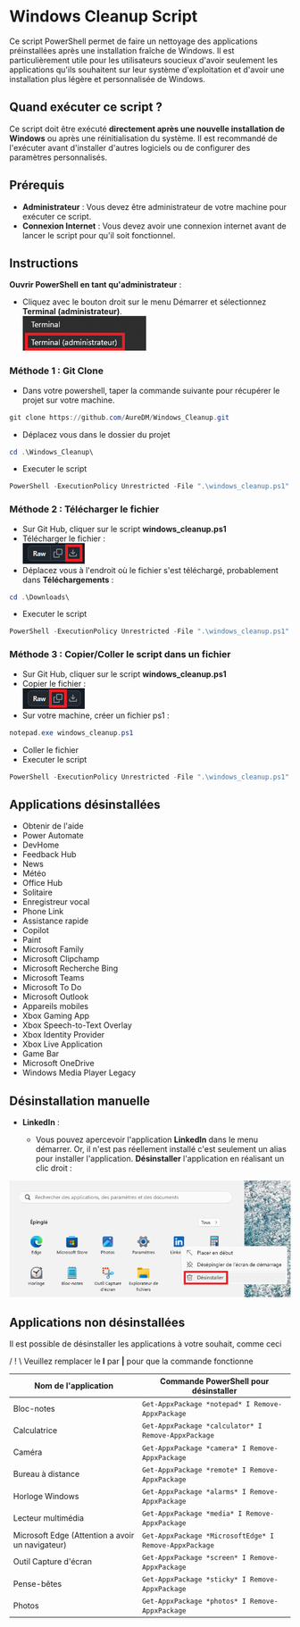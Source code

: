 # Windows Cleanup Script

Ce script PowerShell permet de faire un nettoyage des applications préinstallées après une installation fraîche de Windows. Il est particulièrement utile pour les utilisateurs soucieux d'avoir seulement les applications qu'ils souhaitent sur leur système d'exploitation et d'avoir une installation plus légère et personnalisée de Windows.

## Quand exécuter ce script ?

Ce script doit être exécuté **directement après une nouvelle installation de Windows** ou après une réinitialisation du système. Il est recommandé de l'exécuter avant d'installer d'autres logiciels ou de configurer des paramètres personnalisés.

## Prérequis

- **Administrateur** : Vous devez être administrateur de votre machine pour exécuter ce script.
- **Connexion Internet** : Vous devez avoir une connexion internet avant de lancer le script pour qu'il soit fonctionnel.



## Instructions

**Ouvrir PowerShell en tant qu'administrateur** :
   - Cliquez avec le bouton droit sur le menu Démarrer et sélectionnez **Terminal (administrateur)**.  
![terminal](image/terminal.png)



### Méthode 1 : Git Clone
   - Dans votre powershell, taper la commande suivante pour récupérer le projet sur votre machine.   
```powershell
git clone https://github.com/AureDM/Windows_Cleanup.git
```

- Déplacez vous dans le dossier du projet
```powershell
cd .\Windows_Cleanup\
```

- Executer le script
```powershell
PowerShell -ExecutionPolicy Unrestricted -File ".\windows_cleanup.ps1"
```

### Méthode 2 : Télécharger le fichier
- Sur Git Hub, cliquer sur le script **windows_cleanup.ps1**
- Télécharger le fichier :  
![dl](image/dl.png)
- Déplacez vous à l'endroit où le fichier s'est téléchargé, probablement dans **Téléchargements** :
```powershell
cd .\Downloads\
```
- Executer le script
```powershell
PowerShell -ExecutionPolicy Unrestricted -File ".\windows_cleanup.ps1"
```

### Méthode 3 : Copier/Coller le script dans un fichier 
- Sur Git Hub, cliquer sur le script **windows_cleanup.ps1**
- Copier le fichier :  
![copy](image/copy.png)
- Sur votre machine, créer un fichier ps1 :
```powershell
notepad.exe windows_cleanup.ps1
```
- Coller le fichier
- Executer le script
```powershell
PowerShell -ExecutionPolicy Unrestricted -File ".\windows_cleanup.ps1"
```

## Applications désinstallées

- Obtenir de l'aide
- Power Automate
- DevHome
- Feedback Hub
- News
- Météo
- Office Hub
- Solitaire
- Enregistreur vocal
- Phone Link
- Assistance rapide
- Copilot
- Paint
- Microsoft Family
- Microsoft Clipchamp
- Microsoft Recherche Bing
- Microsoft Teams
- Microsoft To Do
- Microsoft Outlook
- Appareils mobiles
- Xbox Gaming App
- Xbox Speech-to-Text Overlay
- Xbox Identity Provider
- Xbox Live Application
- Game Bar
- Microsoft OneDrive
- Windows Media Player Legacy


## Désinstallation manuelle

- **LinkedIn** :

   * Vous pouvez apercevoir l'application **LinkedIn** dans le menu démarrer. Or, il n'est pas réellement installé c'est seulement un alias pour installer l'application. **Désinstaller** l'application en réalisant un clic droit :

![Suppression LinkedIn](image/linkedIn.png)


## Applications non désinstallées

Il est possible de désinstaller les applications à votre souhait, comme ceci

/ ! \ Veuillez remplacer le **I** par **|** pour que la commande fonctionne

| Nom de l'application       | Commande PowerShell pour désinstaller                                     |
|----------------------------|---------------------------------------------------------------------------|
| Bloc-notes                  | `Get-AppxPackage *notepad* I Remove-AppxPackage`                                 |
| Calculatrice               | `Get-AppxPackage *calculator* I Remove-AppxPackage`                             |
| Caméra                     | `Get-AppxPackage *camera* I Remove-AppxPackage`                               |
| Bureau à distance          | `Get-AppxPackage *remote* I Remove-AppxPackage`                                |
| Horloge Windows            | `Get-AppxPackage *alarms* I Remove-AppxPackage`                                |
| Lecteur multimédia         | `Get-AppxPackage *media* I Remove-AppxPackage`                                |
| Microsoft Edge (Attention a avoir un navigateur)             | `Get-AppxPackage *MicrosoftEdge* I Remove-AppxPackage`                     |
| Outil Capture d'écran      | `Get-AppxPackage *screen* I Remove-AppxPackage`                               |
| Pense-bêtes                | `Get-AppxPackage *sticky* I Remove-AppxPackage`                               |
| Photos                     | `Get-AppxPackage *photos* I Remove-AppxPackage`                               |

